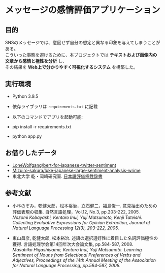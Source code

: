 # メッセージの感情評価アプリケーション

## 目的
SNSのメッセージでは、意図せず自分の想定と異なる印象を与えてしまうことがある。  
こういった事態を避けるために、本プロジェクトでは **テキストおよび画像内の文章から感情と極性を分析** し、  
その結果を **Web上で分かりやすく可視化するシステム** を構築した。


## 実行環境

- Python 3.9.5
- 依存ライブラリは `requirements.txt` に記載
- 以下のコマンドでアプリを起動可能:

- pip install -r requirements.txt
- python app.py



## お借りしたデータ
- [LoneWolfgang/bert-for-japanese-twitter-sentiment](https://huggingface.co/LoneWolfgang/bert-for-japanese-twitter-sentiment)
- [Mizuiro-sakura/luke-japanese-large-sentiment-analysis-wrime](https://huggingface.co/Mizuiro-sakura/luke-japanese-large-sentiment-analysis-wrime)  
- 東北大学 乾・岡崎研究室. [日本語評価極性辞書](https://www.cl.ecei.tohoku.ac.jp/Open_Resources-Japanese_Sentiment_Polarity_Dictionary.html)

## 参考文献
- 小林のぞみ，乾健太郎，松本裕治，立石健二，福島俊一. 意見抽出のための評価表現の収集. 自然言語処理，Vol.12, No.3, pp.203-222, 2005.  
  *Nozomi Kobayashi, Kentaro Inui, Yuji Matsumoto, Kenji Tateishi. Collecting Evaluative Expressions for Opinion Extraction, Journal of Natural Language Processing 12(3), 203-222, 2005.*

- 東山昌彦, 乾健太郎, 松本裕治. 述語の選択選好性に着目した名詞評価極性の獲得. 言語処理学会第14回年次大会論文集, pp.584-587, 2008.  
  *Masahiko Higashiyama, Kentaro Inui, Yuji Matsumoto. Learning Sentiment of Nouns from Selectional Preferences of Verbs and Adjectives, Proceedings of the 14th Annual Meeting of the Association for Natural Language Processing, pp.584-587, 2008.*

